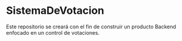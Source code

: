 # SistemaDeVotacion
Este repositorio se creará con el fin de construir un producto Backend enfocado en un control de votaciones.
